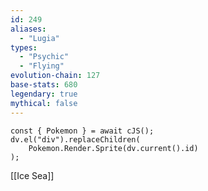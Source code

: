```yaml
---
id: 249
aliases:
  - "Lugia"
types:
  - "Psychic"
  - "Flying"
evolution-chain: 127
base-stats: 680
legendary: true
mythical: false
---
```

```dataviewjs
const { Pokemon } = await cJS();
dv.el("div").replaceChildren(
	Pokemon.Render.Sprite(dv.current().id)
);
```

[[Ice Sea]]
